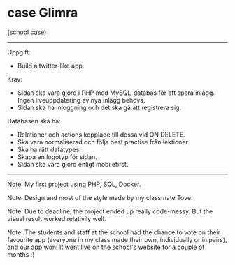 # case Glimra
(school case)

---
Uppgift:

* Build a twitter-like app.

Krav:

* Sidan ska vara gjord i PHP med MySQL-databas för att spara inlägg. Ingen liveuppdatering av nya inlägg behövs.
* Sidan ska ha inloggning och det ska gå att registrera sig.

Databasen ska ha:
* Relationer och actions kopplade till dessa vid ON DELETE.
* Ska vara normaliserad och följa best practise från lektioner.
* Ska ha rätt datatypes.
* Skapa en logotyp för sidan.
* Sidan ska vara gjord enligt mobilefirst.
---
Note: My first project using PHP, SQL, Docker.

Note: Design and most of the style made by my classmate Tove.

Note: Due to deadline, the project ended up really code-messy. But the visual result worked relativily well.

Note: The students and staff at the school had the chance to vote on their favourite app (everyone in my class made their own, individually or in pairs), and our app won! It went live on the school's website for a couple of months :)
